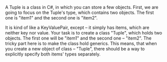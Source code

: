 A Tuple is a class in C#, in which you can store a few objects. First, we are going to focus on the Tuple's type, which contains two objects. The first one is "item1" and the second one is "item2".

It is kind of like a KeyValuePair, except – it simply has items, which are neither key nor value. Your task is to create a class "Tuple", which holds two objects. The first one will be "item1" and the second one – "item2". The tricky part here is to make the class hold generics. This means, that when you create a new object of class – "Tuple", there should be a way to explicitly specify both items' types separately.
